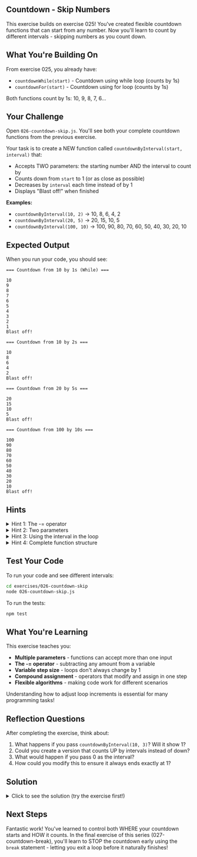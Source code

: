 ## Countdown - Skip Numbers

This exercise builds on exercise 025! You've created flexible countdown functions that can start from any number. Now you'll learn to count by different intervals - skipping numbers as you count down.

## What You're Building On

From exercise 025, you already have:
- `countdownWhile(start)` - Countdown using while loop (counts by 1s)
- `countdownFor(start)` - Countdown using for loop (counts by 1s)

Both functions count by 1s: 10, 9, 8, 7, 6...

## Your Challenge

Open `026-countdown-skip.js`. You'll see both your complete countdown functions from the previous exercise.

Your task is to create a NEW function called `countdownByInterval(start, interval)` that:
- Accepts TWO parameters: the starting number AND the interval to count by
- Counts down from `start` to 1 (or as close as possible)
- Decreases by `interval` each time instead of by 1
- Displays "Blast off!" when finished

**Examples:**
- `countdownByInterval(10, 2)` → 10, 8, 6, 4, 2
- `countdownByInterval(20, 5)` → 20, 15, 10, 5
- `countdownByInterval(100, 10)` → 100, 90, 80, 70, 60, 50, 40, 30, 20, 10

## Expected Output

When you run your code, you should see:
```
=== Countdown from 10 by 1s (While) ===

10
9
8
7
6
5
4
3
2
1
Blast off!

=== Countdown from 10 by 2s ===

10
8
6
4
2
Blast off!

=== Countdown from 20 by 5s ===

20
15
10
5
Blast off!

=== Countdown from 100 by 10s ===

100
90
80
70
60
50
40
30
20
10
Blast off!
```

## Hints

<details>
<summary>Hint 1: The -= operator</summary>

You've been using `count--` to decrease by 1. The `--` operator is shorthand for subtracting 1.

To subtract any amount, use the `-=` operator:

```javascript
count -= 2;   // Subtract 2 (same as count = count - 2)
count -= 5;   // Subtract 5 (same as count = count - 5)
count -= 10;  // Subtract 10 (same as count = count - 10)
```

With a variable:
```javascript
count -= interval;  // Subtract whatever interval is
```

All these operators work the same way:
- `count++` means `count = count + 1`
- `count--` means `count = count - 1`
- `count += 5` means `count = count + 5`
- `count -= 5` means `count = count - 5`

</details>

<details>
<summary>Hint 2: Two parameters</summary>

Your function needs to accept two pieces of information:

```javascript
export function countdownByInterval(start, interval) {
  // 'start' is where to begin counting
  // 'interval' is how much to subtract each time
}
```

When you call it:
```javascript
countdownByInterval(10, 2);
// start = 10
// interval = 2
```

</details>

<details>
<summary>Hint 3: Using the interval in the loop</summary>

Start with your regular countdown structure:

```javascript
let count = start;
while (count >= 1) {
  console.log(count);
  count--;  // This subtracts 1
}
```

Change the last line to use the interval:

```javascript
let count = start;
while (count >= 1) {
  console.log(count);
  count -= interval;  // This subtracts the interval amount
}
```

Now it will count by whatever interval is passed in!

</details>

<details>
<summary>Hint 4: Complete function structure</summary>

Here's the complete structure:

```javascript
export function countdownByInterval(start, interval) {
  let count = start;

  while (count >= 1) {
    console.log(count);
    count -= interval;  // Decrease by interval instead of 1
  }

  console.log("Blast off!");
}
```

That's it! The only changes from the regular countdown are:
1. Add a second parameter `interval`
2. Use `count -= interval` instead of `count--`

</details>

## Test Your Code

To run your code and see different intervals:
```bash
cd exercises/026-countdown-skip
node 026-countdown-skip.js
```

To run the tests:
```bash
npm test
```

## What You're Learning

This exercise teaches you:
- **Multiple parameters** - functions can accept more than one input
- **The -= operator** - subtracting any amount from a variable
- **Variable step size** - loops don't always change by 1
- **Compound assignment** - operators that modify and assign in one step
- **Flexible algorithms** - making code work for different scenarios

Understanding how to adjust loop increments is essential for many programming tasks!

## Reflection Questions

After completing the exercise, think about:
1. What happens if you pass `countdownByInterval(10, 3)`? Will it show 1?
2. Could you create a version that counts UP by intervals instead of down?
3. What would happen if you pass 0 as the interval?
4. How could you modify this to ensure it always ends exactly at 1?

## Solution

<details>
<summary>Click to see the solution (try the exercise first!)</summary>

```javascript
// This exercise builds on exercise 025!
// The solution code from 025 is provided below as your starting point.

export function countdownWhile(start) {
  // This function is complete from exercise 025
  let count = start;

  while (count >= 1) {
    console.log(count);
    count--;
  }

  console.log("Blast off!");
}

export function countdownFor(start) {
  // This function is complete from exercise 025
  for (let i = start; i >= 1; i--) {
    console.log(i);
  }
  console.log("Blast off!");
}

export function countdownByInterval(start, interval) {
  let count = start;

  while (count >= 1) {
    console.log(count);
    count -= interval;  // Decrease by interval instead of 1
  }

  console.log("Blast off!");
}

// Test with different intervals
console.log("=== Countdown from 10 by 1s (While) ===\n");
countdownWhile(10);

console.log("\n=== Countdown from 10 by 2s ===\n");
countdownByInterval(10, 2);

console.log("\n=== Countdown from 20 by 5s ===\n");
countdownByInterval(20, 5);

console.log("\n=== Countdown from 100 by 10s ===\n");
countdownByInterval(100, 10);
```

**How it works:**

**Counting by 2s from 10:**
```javascript
countdownByInterval(10, 2);

Initial: count = 10, interval = 2

Iteration 1:
  - Check: Is 10 >= 1? YES
  - Log: 10
  - Update: count -= 2 → count becomes 8

Iteration 2:
  - Check: Is 8 >= 1? YES
  - Log: 8
  - Update: count -= 2 → count becomes 6

Iteration 3:
  - Check: Is 6 >= 1? YES
  - Log: 6
  - Update: count -= 2 → count becomes 4

Iteration 4:
  - Check: Is 4 >= 1? YES
  - Log: 4
  - Update: count -= 2 → count becomes 2

Iteration 5:
  - Check: Is 2 >= 1? YES
  - Log: 2
  - Update: count -= 2 → count becomes 0

Iteration 6:
  - Check: Is 0 >= 1? NO → Exit loop

After loop:
  - Log: "Blast off!"

Output: 10, 8, 6, 4, 2, Blast off!
```

**Counting by 5s from 20:**
```javascript
countdownByInterval(20, 5);

Initial: count = 20, interval = 5

20 → 15 → 10 → 5 → 0 (stop) → Blast off!
Output: 20, 15, 10, 5, Blast off!
```

**Understanding the -= operator:**

```javascript
// All of these do the same thing:
count = count - interval;
count -= interval;

// Examples:
let x = 10;
x -= 3;  // x is now 7 (10 - 3)
x -= 3;  // x is now 4 (7 - 3)
x -= 3;  // x is now 1 (4 - 3)
```

**Other compound assignment operators:**

```javascript
count += 5;   // Add 5 (count = count + 5)
count -= 5;   // Subtract 5 (count = count - 5)
count *= 2;   // Multiply by 2 (count = count * 2)
count /= 2;   // Divide by 2 (count = count / 2)
count %= 3;   // Modulo 3 (count = count % 3)
```

**What happens with odd intervals?**

```javascript
countdownByInterval(10, 3);

10 → 7 → 4 → 1 → -2 (stop, because -2 < 1)
Output: 10, 7, 4, 1, Blast off!

// It shows 1 because 1 >= 1 is true
// Then 1 - 3 = -2, and -2 >= 1 is false, so loop stops
```

```javascript
countdownByInterval(11, 3);

11 → 8 → 5 → 2 → -1 (stop)
Output: 11, 8, 5, 2, Blast off!

// Doesn't show 1 because it jumps from 2 to -1
```

**Using intervals with for loops:**

You could also use a for loop with intervals:

```javascript
export function countdownByInterval(start, interval) {
  for (let i = start; i >= 1; i -= interval) {
    console.log(i);
  }
  console.log("Blast off!");
}
```

The `i -= interval` in the update section decreases by the interval!

**Counting UP by intervals:**

To count up instead of down, change the logic:

```javascript
function countUpByInterval(start, end, interval) {
  for (let i = start; i <= end; i += interval) {
    console.log(i);
  }
}

countUpByInterval(0, 20, 5);
// Output: 0, 5, 10, 15, 20
```

**Real-world uses:**

```javascript
// Temperature dropping every 10 degrees
countdownByInterval(100, 10);  // 100°, 90°, 80°, 70°...

// Parking meter counting down by 15 minute intervals
countdownByInterval(120, 15);  // 120 min, 105 min, 90 min...

// Percentage loading bar going backwards
countdownByInterval(100, 10);  // 100%, 90%, 80%...

// Sale countdown in 5 dollar increments
countdownByInterval(50, 5);    // $50, $45, $40, $35...
```

**Edge case: interval of 1**

```javascript
countdownByInterval(5, 1);
// Works exactly like regular countdown!
// 5, 4, 3, 2, 1, Blast off!

// Because count -= 1 is the same as count--
```

**Edge case: interval larger than start**

```javascript
countdownByInterval(5, 10);
// count = 5
// Check: 5 >= 1? YES
// Log: 5
// Update: 5 - 10 = -5
// Check: -5 >= 1? NO → Stop
// Output: 5, Blast off!

// Only shows the starting number because the first subtraction goes below 1
```

**Making it always end at 1 (advanced):**

If you wanted to ensure it always shows 1 as the last number:

```javascript
function countdownByIntervalToOne(start, interval) {
  let count = start;

  while (count > 1) {  // Stop BEFORE going below 1
    console.log(count);
    count -= interval;
  }

  console.log(1);  // Always show 1 at the end
  console.log("Blast off!");
}

countdownByIntervalToOne(10, 3);
// Output: 10, 7, 4, 1, Blast off!
// (Always ends at 1 even though 4 - 3 = 1)
```

</details>

## Next Steps

Fantastic work! You've learned to control both WHERE your countdown starts and HOW it counts. In the final exercise of this series (027-countdown-break), you'll learn to STOP the countdown early using the `break` statement - letting you exit a loop before it naturally finishes!

